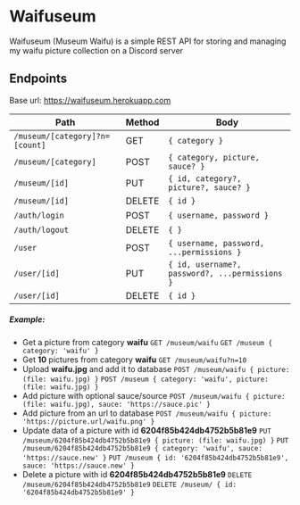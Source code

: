 # Waifuseum

Waifuseum (Museum Waifu) is a simple REST API for storing and managing my waifu picture collection on a Discord server

## Endpoints

Base url: https://waifuseum.herokuapp.com

| Path                           | Method | Body                                           |
| ------------------------------ | ------ | ---------------------------------------------- |
| `/museum/[category]?n=[count]` | GET    | `{ category }`                                 |
| `/museum/[category]`           | POST   | `{ category, picture, sauce? }`                |
| `/museum/[id]`                 | PUT    | `{ id, category?, picture?, sauce? }`          |
| `/museum/[id]`                 | DELETE | `{ id }`                                       |
| `/auth/login`                  | POST   | `{ username, password }`                       |
| `/auth/logout`                 | DELETE | `{ }`                                          |
| `/user`                        | POST   | `{ username, password, ...permissions }`       |
| `/user/[id]`                   | PUT    | `{ id, username?, password?, ...permissions }` |
| `/user/[id]`                   | DELETE | `{ id }`                                       |

##### Example:

-   Get a picture from category **waifu**
    `GET /museum/waifu`
    `GET /museum { category: 'waifu' }`
-   Get **10** pictures from category **waifu**
    `GET /museum/waifu?n=10`
-   Upload **waifu.jpg** and add it to database
    `POST /museum/waifu { picture: (file: waifu.jpg) }`
    `POST /museum { category: 'waifu', picture: (file: waifu.jpg) }`
-   Add picture with optional sauce/source
    `POST /museum/waifu { picture: (file: waifu.jpg), sauce: 'https://sauce.pic' }`
-   Add picture from an url to database
    `POST /museum/waifu { picture: 'https://picture.url/waifu.png' }`
-   Update data of a picture with id **6204f85b424db4752b5b81e9**
    `PUT /museum/6204f85b424db4752b5b81e9 { picture: (file: waifu.jpg) }`
    `PUT /museum/6204f85b424db4752b5b81e9 { category: 'waifu', sauce: 'https://sauce.new' }`
    `PUT /museum { id: '6204f85b424db4752b5b81e9', sauce: 'https://sauce.new' }`
-   Delete a picture with id **6204f85b424db4752b5b81e9**
    `DELETE /museum/6204f85b424db4752b5b81e9`
    `DELETE /museum/ { id: '6204f85b424db4752b5b81e9' }`
